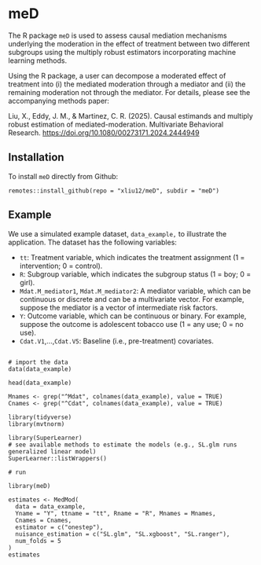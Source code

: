 # meD
The R package `meD` is used to assess causal mediation mechanisms underlying the moderation in the effect of treatment between two different subgroups using the multiply robust estimators incorporating machine learning methods.

Using the R package, a user can decompose a moderated effect of treatment into (i) the mediated moderation through a mediator and (ii) the remaining moderation not through the mediator. For details, please see the accompanying methods paper:

Liu, X., Eddy, J. M., & Martinez, C. R. (2025). Causal estimands and multiply robust estimation of mediated-moderation. Multivariate Behavioral Research. https://doi.org/10.1080/00273171.2024.2444949


## Installation

To install `meD` directly from Github:

```
remotes::install_github(repo = "xliu12/meD", subdir = "meD")
```


## Example

We use a simulated example dataset, `data_example,` to illustrate the application. The dataset has the following variables:

- `tt`: Treatment variable, which indicates the treatment assignment (1 = intervention; 0 = control).
- `R`: Subgroup variable, which indicates the subgroup status (1 = boy; 0 = girl).
- `Mdat.M_mediator1`, `Mdat.M_mediator2`: A mediator variable, which can be continuous or discrete and can be a multivariate vector. For example, suppose the mediator is a vector of intermediate risk factors. 
- `Y`: Outcome variable, which can be continuous or binary. For example, suppose the outcome is adolescent tobacco use (1 = any use; 0 = no use).
- `Cdat.V1`,...,`Cdat.V5`: Baseline (i.e., pre-treatment) covariates. 

```

# import the data
data(data_example)

head(data_example)

Mnames <- grep("^Mdat", colnames(data_example), value = TRUE)
Cnames <- grep("^Cdat", colnames(data_example), value = TRUE)

library(tidyverse)
library(mvtnorm)

library(SuperLearner)
# see available methods to estimate the models (e.g., SL.glm runs generalized linear model)
SuperLearner::listWrappers()

# run 

library(meD)

estimates <- MedMod(
  data = data_example,
  Yname = "Y", ttname = "tt", Rname = "R", Mnames = Mnames, 
  Cnames = Cnames,
  estimator = c("onestep"), 
  nuisance_estimation = c("SL.glm", "SL.xgboost", "SL.ranger"), 
  num_folds = 5
)
estimates

```
